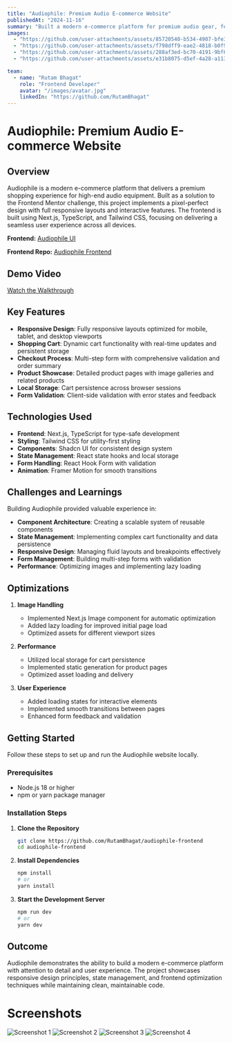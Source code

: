 ```yaml
---
title: "Audiophile: Premium Audio E-commerce Website"
publishedAt: "2024-11-16"
summary: "Built a modern e-commerce platform for premium audio gear, featuring a responsive design, cart management, and checkout process. Implemented using Next.js, TypeScript, and Tailwind CSS."
images:
  - "https://github.com/user-attachments/assets/85720540-b534-4907-bfe3-da125306e684"
  - "https://github.com/user-attachments/assets/f798dff9-eae2-4818-b0f9-620ea596e034"
  - "https://github.com/user-attachments/assets/288af3ed-bc70-4191-9bf6-b00c8f44fdd2"
  - "https://github.com/user-attachments/assets/e31b8075-d5ef-4a28-a113-37fc9f8c2842"

team:
  - name: "Rutam Bhagat"
    role: "Frontend Developer"
    avatar: "/images/avatar.jpg"
    linkedIn: "https://github.com/RutamBhagat"
---
```


# Audiophile: Premium Audio E-commerce Website

## Overview

Audiophile is a modern e-commerce platform that delivers a premium shopping experience for high-end audio equipment. Built as a solution to the Frontend Mentor challenge, this project implements a pixel-perfect design with full responsive layouts and interactive features. The frontend is built using Next.js, TypeScript, and Tailwind CSS, focusing on delivering a seamless user experience across all devices.

**Frontend:** [Audiophile UI](https://audiophile-frontend.vercel.app/)

**Frontend Repo:** [Audiophile Frontend](https://github.com/RutamBhagat/audiophile-frontend)

## Demo Video

[Watch the Walkthrough](https://github.com/user-attachments/assets/399aae3e-a1fc-4160-b878-4aa43cd28a38)

## Key Features

- **Responsive Design**: Fully responsive layouts optimized for mobile, tablet, and desktop viewports
- **Shopping Cart**: Dynamic cart functionality with real-time updates and persistent storage
- **Checkout Process**: Multi-step form with comprehensive validation and order summary
- **Product Showcase**: Detailed product pages with image galleries and related products
- **Local Storage**: Cart persistence across browser sessions
- **Form Validation**: Client-side validation with error states and feedback

## Technologies Used

- **Frontend**: Next.js, TypeScript for type-safe development
- **Styling**: Tailwind CSS for utility-first styling
- **Components**: Shadcn UI for consistent design system
- **State Management**: React state hooks and local storage
- **Form Handling**: React Hook Form with validation
- **Animation**: Framer Motion for smooth transitions

## Challenges and Learnings

Building Audiophile provided valuable experience in:

- **Component Architecture**: Creating a scalable system of reusable components
- **State Management**: Implementing complex cart functionality and data persistence
- **Responsive Design**: Managing fluid layouts and breakpoints effectively
- **Form Management**: Building multi-step forms with validation
- **Performance**: Optimizing images and implementing lazy loading

## Optimizations

1. **Image Handling**

   - Implemented Next.js Image component for automatic optimization
   - Added lazy loading for improved initial page load
   - Optimized assets for different viewport sizes

2. **Performance**

   - Utilized local storage for cart persistence
   - Implemented static generation for product pages
   - Optimized asset loading and delivery

3. **User Experience**
   - Added loading states for interactive elements
   - Implemented smooth transitions between pages
   - Enhanced form feedback and validation

## Getting Started

Follow these steps to set up and run the Audiophile website locally.

### Prerequisites

- Node.js 18 or higher
- npm or yarn package manager

### Installation Steps

1. **Clone the Repository**

   ```bash
   git clone https://github.com/RutamBhagat/audiophile-frontend
   cd audiophile-frontend
   ```

2. **Install Dependencies**

   ```bash
   npm install
   # or
   yarn install
   ```

3. **Start the Development Server**
   ```bash
   npm run dev
   # or
   yarn dev
   ```

## Outcome

Audiophile demonstrates the ability to build a modern e-commerce platform with attention to detail and user experience. The project showcases responsive design principles, state management, and frontend optimization techniques while maintaining clean, maintainable code.

# Screenshots

![Screenshot 1](https://github.com/user-attachments/assets/85720540-b534-4907-bfe3-da125306e684)
![Screenshot 2](https://github.com/user-attachments/assets/f798dff9-eae2-4818-b0f9-620ea596e034)
![Screenshot 3](https://github.com/user-attachments/assets/288af3ed-bc70-4191-9bf6-b00c8f44fdd2)
![Screenshot 4](https://github.com/user-attachments/assets/e31b8075-d5ef-4a28-a113-37fc9f8c2842)
